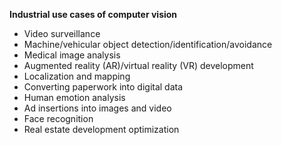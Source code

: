 
**Industrial use cases of computer vision**

* Video surveillance
* Machine/vehicular object detection/identification/avoidance
* Medical image analysis
* Augmented reality (AR)/virtual reality (VR) development
* Localization and mapping
* Converting paperwork into digital data
* Human emotion analysis
* Ad insertions into images and video
* Face recognition
* Real estate development optimization
